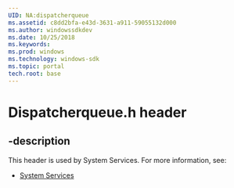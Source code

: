 ```yaml
---
UID: NA:dispatcherqueue
ms.assetid: c8dd2bfa-e43d-3631-a911-59055132d000
ms.author: windowssdkdev
ms.date: 10/25/2018
ms.keywords: 
ms.prod: windows
ms.technology: windows-sdk
ms.topic: portal
tech.root: base
---
```


# Dispatcherqueue.h header


## -description


This header is used by System Services. For more information, see:

- [System Services](../_base)
